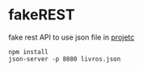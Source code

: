 # fakeREST
fake rest API to use json file in [projetc](https://github.com/Mustang95/score_Compare_Books)
```
npm install
json-server -p 8080 livros.json
```
